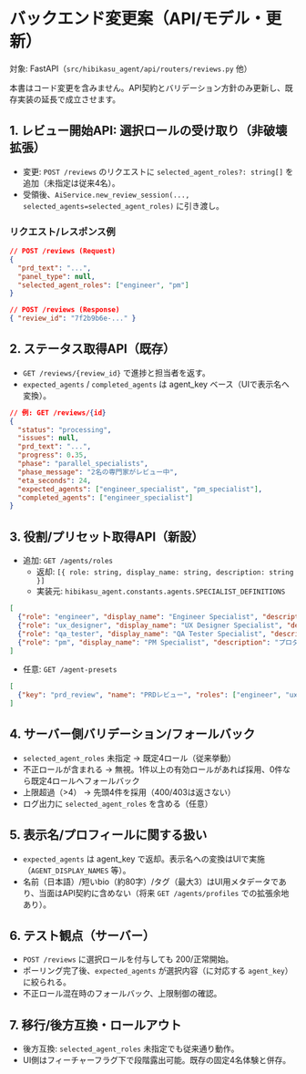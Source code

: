 # バックエンド変更案（API/モデル・更新）

対象: FastAPI（`src/hibikasu_agent/api/routers/reviews.py` 他）

本書はコード変更を含みません。API契約とバリデーション方針のみ更新し、既存実装の延長で成立させます。

## 1. レビュー開始API: 選択ロールの受け取り（非破壊拡張）
- 変更: `POST /reviews` のリクエストに `selected_agent_roles?: string[]` を追加（未指定は従来4名）。
- 受領後、`AiService.new_review_session(..., selected_agents=selected_agent_roles)` に引き渡し。

### リクエスト/レスポンス例
```json
// POST /reviews (Request)
{
  "prd_text": "...",
  "panel_type": null,
  "selected_agent_roles": ["engineer", "pm"]
}
```

```json
// POST /reviews (Response)
{ "review_id": "7f2b9b6e-..." }
```

## 2. ステータス取得API（既存）
- `GET /reviews/{review_id}` で進捗と担当者を返す。
- `expected_agents` / `completed_agents` は agent_key ベース（UIで表示名へ変換）。

```json
// 例: GET /reviews/{id}
{
  "status": "processing",
  "issues": null,
  "prd_text": "...",
  "progress": 0.35,
  "phase": "parallel_specialists",
  "phase_message": "2名の専門家がレビュー中",
  "eta_seconds": 24,
  "expected_agents": ["engineer_specialist", "pm_specialist"],
  "completed_agents": ["engineer_specialist"]
}
```

## 3. 役割/プリセット取得API（新設）
- 追加: `GET /agents/roles`
  - 返却: `[{ role: string, display_name: string, description: string }]`
  - 実装元: `hibikasu_agent.constants.agents.SPECIALIST_DEFINITIONS`

```json
[
  {"role": "engineer", "display_name": "Engineer Specialist", "description": "バックエンドエンジニアの専門的観点からPRDをレビュー"},
  {"role": "ux_designer", "display_name": "UX Designer Specialist", "description": "UXデザイナーの専門的観点からPRDをレビュー"},
  {"role": "qa_tester", "display_name": "QA Tester Specialist", "description": "QAテスターの専門的観点からPRDをレビュー"},
  {"role": "pm", "display_name": "PM Specialist", "description": "プロダクトマネージャーの専門的観点からPRDをレビュー"}
]
```

- 任意: `GET /agent-presets`
```json
[
  {"key": "prd_review", "name": "PRDレビュー", "roles": ["engineer", "ux_designer", "qa_tester", "pm"]}
]
```

## 4. サーバー側バリデーション/フォールバック
- `selected_agent_roles` 未指定 → 既定4ロール（従来挙動）
- 不正ロールが含まれる → 無視。1件以上の有効ロールがあれば採用、0件なら既定4ロールへフォールバック
- 上限超過（>4） → 先頭4件を採用（400/403は返さない）
- ログ出力に `selected_agent_roles` を含める（任意）

## 5. 表示名/プロフィールに関する扱い
- `expected_agents` は agent_key で返却。表示名への変換はUIで実施（`AGENT_DISPLAY_NAMES` 等）。
- 名前（日本語）/短いbio（約80字）/タグ（最大3）はUI用メタデータであり、当面はAPI契約に含めない（将来 `GET /agents/profiles` での拡張余地あり）。

## 6. テスト観点（サーバー）
- `POST /reviews` に選択ロールを付与しても 200/正常開始。
- ポーリング完了後、`expected_agents` が選択内容（に対応する `agent_key`）に絞られる。
- 不正ロール混在時のフォールバック、上限制御の確認。

## 7. 移行/後方互換・ロールアウト
- 後方互換: `selected_agent_roles` 未指定でも従来通り動作。
- UI側はフィーチャーフラグ下で段階露出可能。既存の固定4名体験と併存。

